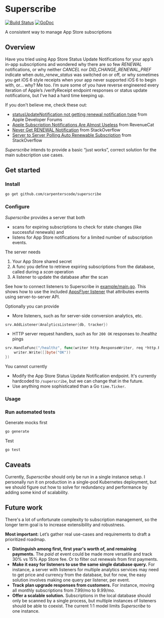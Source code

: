 # Superscribe

[![Build Status](https://travis-ci.org/carpenterscode/superscribe.svg?branch=master)](https://travis-ci.org/carpenterscode/superscribe)
[![GoDoc](https://godoc.org/github.com/carpenterscode/superscribe?status.svg)](https://godoc.org/github.com/carpenterscode/superscribe)

A consistent way to manage App Store subscriptions

## Overview

Have you tried using App Store Status Update Notifications for your app’s in-app subscriptions
and wondered why there are so few _RENEWAL_ notifications, or why neither _CANCEL_ nor
_DID_CHANGE_RENEWAL_PREF_ indicate when _auto_renew_status_ was switched on or off,
or why sometimes you get iOS 6 style receipts when your app never supported iOS 6 to begin with,
or… why? Me too. I’m sure some of you have reverse engineered every iteration of Apple’s
/verifyReceipt endpoint responses or status update notifications, but I’ve had a hard time keeping
up.

If you don't believe me, check these out:

- [statusUpdateNotification not getting renewal notification type](https://forums.developer.apple.com/message/283579#283579) from Apple Developer Forums
- [Apple Subscription Notifications Are Almost Useless](https://www.revenuecat.com/2018/09/24/apple-subscription-notifications-are-almost-useless) from RevenueCat
- [Never Get RENEWAL Notification](https://stackoverflow.com/q/48049771/5477264) from StackOverflow
- [Server to Server Polling Auto Renewable Subscription](https://stackoverflow.com/q/50947948/5477264) from StackOverflow

_Superscribe_ intends to provide a basic “just works”, correct solution for the main
subscription use cases.

## Get started

### Install

```sh
go get github.com/carpenterscode/superscribe
```

### Configure

_Superscribe_ provides a server that both

- scans for expiring subscriptions to check for state changes (like successful renewals) and
- listens for App Store notifications for a limited number of subscription events.

The server needs

1.  Your App Store shared secret
2.  A func you define to retrieve expiring subscriptions from the database, called during a _scan_
    operation
3.  A listener to update the database after the scan

See how to connect listeners to Superscribe in [example/main.go](examples/main.go). This shows how
to use the included [AppsFlyer listener](listener/appsflyer.go) that attributes events using
server-to-server API.

Optionally you can provide

- More listeners, such as for server-side conversion analytics, etc.

```go
srv.AddListener(AnalyticsListener{db, tracker})
```

- HTTP server request handlers, such as for `200 OK` responses to /healthz pings

```go
srv.HandleFunc("/healthz", func(writer http.ResponseWriter, req *http.Request) {
	writer.Write([]byte("OK"))
})
```

You cannot currently

- Modify the App Store Status Update Notification endpoint. It's currently hardcoded to
  `/superscribe`, but we can change that in the future.
- Use anything more sophisticated than a Go `time.Ticker`.

### Usage

### Run automated tests

Generate mocks first

```sh
go generate
```

Test

```sh
go test
```

## Caveats

Currently, _Superscribe_ should only be run in a single instance setup. I personally run it on
production in a single-pod Kubernetes deployment, but we should figure out how to solve for
redundancy and performance by adding some kind of scalability.

## Future work

There's a lot of unfortunate complexity to subscription management, so the longer term goal is to
increase extensibility and robustness.

**Most important:** Let’s gather real use-cases and requirements to draft a prioritized roadmap.

- **Distinguish among first, first year's worth of, and remaining payments.** The _paid at_ event
  could be made more versatile and track 30% vs 15% App Store fee. Or to filter out renewals from
  first payments.
- **Make it easy for listeners to use the same single database query.** For instance, a server with
  listeners for multiple analytics services may need to get price and currency from the database,
  but for now, the easy solution involves making one query per listener, per event.
- **Track plan upgrade responses from customers.** For instance, moving all monthly subscriptions
  from 7.99/mo to 9.99/mo.
- **Offer a scalable solution.** Subscriptions in the local database should only be scanned by a
  single process, but multiple instances of listeners should be able to coexist. The current 1:1
  model limits _Superscribe_ to one instance.
